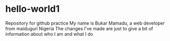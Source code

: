 # hello-world1
Repository for github practice
My name is Bukar Mamadu, a web developer from maiduguri Nigeria
The changes I've made are just to give a bit of information
about who I am and what I do

